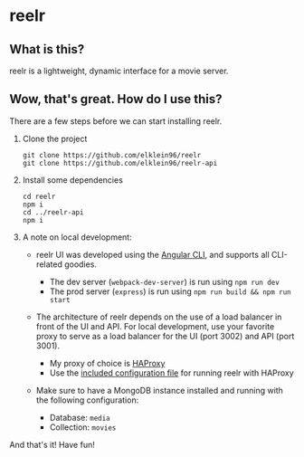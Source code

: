 # reelr

## What is this?

reelr is a lightweight, dynamic interface for a movie server. 

## Wow, that's great. How do I use this?

There are a few steps before we can start installing reelr.

1. Clone the project

    ```
    git clone https://github.com/elklein96/reelr
    git clone https://github.com/elklein96/reelr-api
    ```

2. Install some dependencies

    ```
    cd reelr
    npm i
    cd ../reelr-api
    npm i
    ```

3. A note on local development:

    - reelr UI was developed using the [Angular CLI](https://cli.angular.io/), and supports all CLI-related goodies.
        - The dev server (`webpack-dev-server`) is run using `npm run dev`
        - The prod server (`express`) is run using `npm run build && npm run start`

    - The architecture of reelr depends on the use of a load balancer in front of the UI and API. For local development, use your favorite proxy to serve as a load balancer for the UI (port 3002) and API (port 3001).
        - My proxy of choice is [HAProxy](http://www.haproxy.org/)
        - Use the [included configuration file](./haproxy.cfg) for running reelr with HAProxy

    - Make sure to have a MongoDB instance installed and running with the following configuration:
        - Database: `media`
        - Collection: `movies`

And that's it! Have fun!

